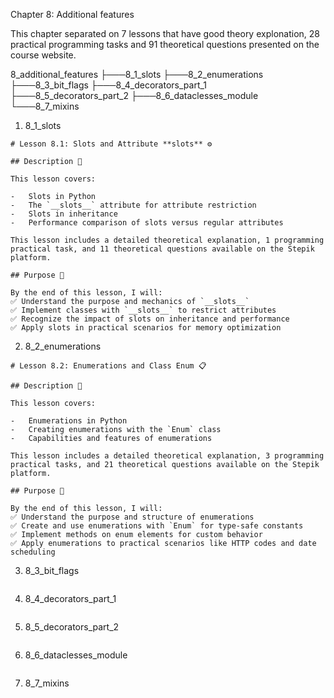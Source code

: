 Chapter 8: Additional features

This chapter separated on 7 lessons that have good theory explonation, 28 practical programming tasks and 91 theoretical questions presented on the course website.

8_additional_features
├───8_1_slots
├───8_2_enumerations
├───8_3_bit_flags
├───8_4_decorators_part_1
├───8_5_decorators_part_2
├───8_6_dataclesses_module
└───8_7_mixins

1. 8_1_slots

```
# Lesson 8.1: Slots and Attribute **slots** ⚙️

## Description 📝

This lesson covers:

-   Slots in Python
-   The `__slots__` attribute for attribute restriction
-   Slots in inheritance
-   Performance comparison of slots versus regular attributes

This lesson includes a detailed theoretical explanation, 1 programming practical task, and 11 theoretical questions available on the Stepik platform.

## Purpose 🎯

By the end of this lesson, I will:
✅ Understand the purpose and mechanics of `__slots__`
✅ Implement classes with `__slots__` to restrict attributes
✅ Recognize the impact of slots on inheritance and performance
✅ Apply slots in practical scenarios for memory optimization
```

2. 8_2_enumerations

```
# Lesson 8.2: Enumerations and Class Enum 📋

## Description 📝

This lesson covers:

-   Enumerations in Python
-   Creating enumerations with the `Enum` class
-   Capabilities and features of enumerations

This lesson includes a detailed theoretical explanation, 3 programming practical tasks, and 21 theoretical questions available on the Stepik platform.

## Purpose 🎯

By the end of this lesson, I will:
✅ Understand the purpose and structure of enumerations
✅ Create and use enumerations with `Enum` for type-safe constants
✅ Implement methods on enum elements for custom behavior
✅ Apply enumerations to practical scenarios like HTTP codes and date scheduling
```

3. 8_3_bit_flags

```

```

4. 8_4_decorators_part_1

```

```

5. 8_5_decorators_part_2

```

```

6. 8_6_dataclesses_module

```

```

7. 8_7_mixins

```

```
